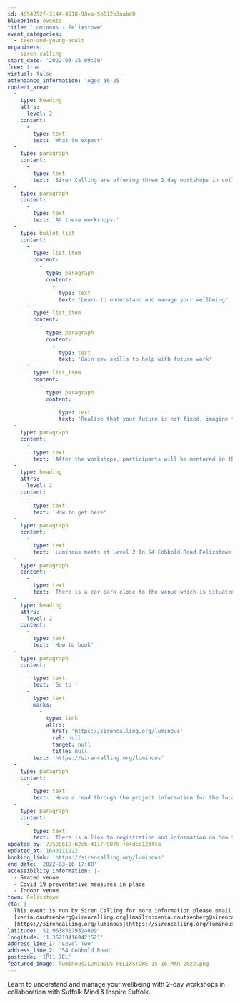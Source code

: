 ```yaml
---
id: 4654252f-3144-4818-98ea-5b012b3aabd0
blueprint: events
title: 'Luminous - Felixstowe'
event_categories:
  - teen-and-young-adult
organisers:
  - siren-calling
start_date: '2022-03-15 09:30'
free: true
virtual: false
attendance_information: 'Ages 16-25'
content_area:
  -
    type: heading
    attrs:
      level: 2
    content:
      -
        type: text
        text: 'What to expect'
  -
    type: paragraph
    content:
      -
        type: text
        text: 'Siren Calling are offering three 2 day workshops in collaboration with Suffolk Mind and Inspire Suffolk for people aged 16-25 across Suffolk. '
  -
    type: paragraph
    content:
      -
        type: text
        text: 'At these workshops:'
  -
    type: bullet_list
    content:
      -
        type: list_item
        content:
          -
            type: paragraph
            content:
              -
                type: text
                text: 'Learn to understand and manage your wellbeing'
      -
        type: list_item
        content:
          -
            type: paragraph
            content:
              -
                type: text
                text: 'Gain new skills to help with future work'
      -
        type: list_item
        content:
          -
            type: paragraph
            content:
              -
                type: text
                text: 'Realise that your future is not fixed, imagine the possibilities.'
  -
    type: paragraph
    content:
      -
        type: text
        text: 'After the workshops, participants will be mentored in the making of a creative output for six weeks. This work will then be presented in video format on a livestream from a Suffolk Wildlife Trust location, with participants present to discuss their creation!'
  -
    type: heading
    attrs:
      level: 2
    content:
      -
        type: text
        text: 'How to get here'
  -
    type: paragraph
    content:
      -
        type: text
        text: 'Luminous meets at Level 2 In 54 Cobbold Road Felixstowe, IP11 7EL.'
  -
    type: paragraph
    content:
      -
        type: text
        text: 'There is a car park close to the venue which is situated on Crescent Road. '
  -
    type: heading
    attrs:
      level: 2
    content:
      -
        type: text
        text: 'How to book'
  -
    type: paragraph
    content:
      -
        type: text
        text: 'Go to '
      -
        type: text
        marks:
          -
            type: link
            attrs:
              href: 'https://sirencalling.org/luminous'
              rel: null
              target: null
              title: null
        text: 'https://sirencalling.org/luminous'
  -
    type: paragraph
    content:
      -
        type: text
        text: 'Have a read through the project information for the location you''re interested in (Woodbridge, Lowestoft or Felixstowe).'
  -
    type: paragraph
    content:
      -
        type: text
        text: 'There is a link to registration and information on how to register on the page above. '
updated_by: 73585618-b2c6-4117-9078-fe4dcc123fca
updated_at: 1643111222
booking_link: 'https://sirencalling.org/luminous'
end_date: '2022-03-16 17:00'
accessibility_information: |-
  - Seated venue
  - Covid 19 preventative measures in place
  - Indoor venue
town: Felixstowe
cta: |-
  This event is run by Siren Calling for more information please email or visit the website:
  [xenia.dautzenberg@sirencalling.org](mailto:xenia.dautzenberg@sirencalling.org)
  [https://sirencalling.org/luminous](https://sirencalling.org/luminous)
latitude: '51.96383179324009'
longitude: '1.352184169421521'
address_line_1: 'Level Two'
address_line_2: '54 Cobbold Road'
postcode: 'IP11 7EL'
featured_image: luminous/LUMINOUS-FELIXSTOWE-15-16-MAR-2022.png
---
```

Learn to understand and manage your wellbeing with 2-day workshops in collaboration with Suffolk Mind & Inspire Suffolk.